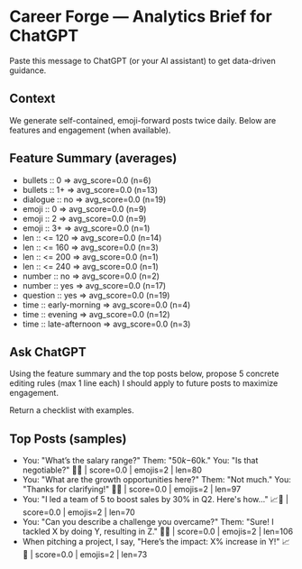 # Career Forge — Analytics Brief for ChatGPT

Paste this message to ChatGPT (or your AI assistant) to get data-driven guidance.

## Context

We generate self-contained, emoji-forward posts twice daily. Below are features and engagement (when available).

## Feature Summary (averages)

- bullets :: 0 => avg_score=0.0 (n=6)
- bullets :: 1+ => avg_score=0.0 (n=13)
- dialogue :: no => avg_score=0.0 (n=19)
- emoji :: 0 => avg_score=0.0 (n=9)
- emoji :: 2 => avg_score=0.0 (n=9)
- emoji :: 3+ => avg_score=0.0 (n=1)
- len :: <= 120 => avg_score=0.0 (n=14)
- len :: <= 160 => avg_score=0.0 (n=3)
- len :: <= 200 => avg_score=0.0 (n=1)
- len :: <= 240 => avg_score=0.0 (n=1)
- number :: no => avg_score=0.0 (n=2)
- number :: yes => avg_score=0.0 (n=17)
- question :: yes => avg_score=0.0 (n=19)
- time :: early-morning => avg_score=0.0 (n=4)
- time :: evening => avg_score=0.0 (n=12)
- time :: late-afternoon => avg_score=0.0 (n=3)

## Ask ChatGPT

Using the feature summary and the top posts below, propose 5 concrete editing rules (max 1 line each) I should apply to future posts to maximize engagement.

Return a checklist with examples.


## Top Posts (samples)

- You: "What’s the salary range?" Them: "$50k-$60k." You: "Is that negotiable?" 💼🤝  | score=0.0 | emojis=2 | len=80
- You: "What are the growth opportunities here?" Them: "Not much." You: "Thanks for clarifying!" 🚀💼  | score=0.0 | emojis=2 | len=97
- You: "I led a team of 5 to boost sales by 30% in Q2. Here's how..." 📈🤝  | score=0.0 | emojis=2 | len=70
- You: "Can you describe a challenge you overcame?" Them: "Sure! I tackled X by doing Y, resulting in Z." 🚀💼  | score=0.0 | emojis=2 | len=106
- When pitching a project, I say, "Here’s the impact: X% increase in Y!" 📈💼  | score=0.0 | emojis=2 | len=73